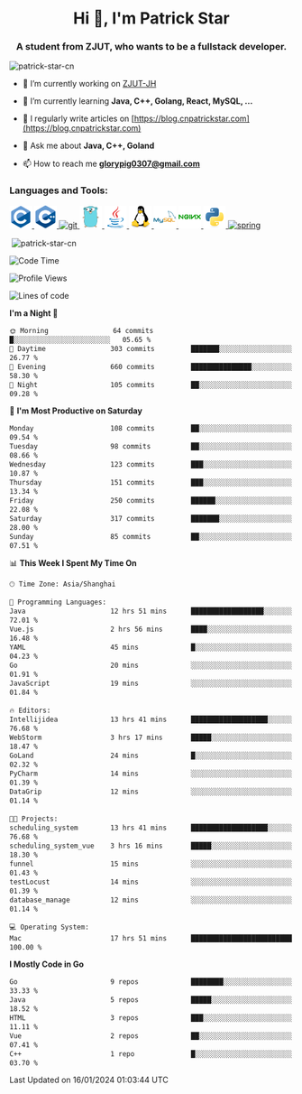 <h1 align="center">Hi 👋, I'm Patrick Star</h1>
<h3 align="center">A student from ZJUT, who wants to be a fullstack developer.</h3>

<p align="left"> <img src="https://komarev.com/ghpvc/?username=patrick-star-cn&label=Profile%20views&color=0e75b6&style=flat" alt="patrick-star-cn" /> </p>

- 🔭 I’m currently working on [ZJUT-JH](https://github.com/zjutjh)

- 🌱 I’m currently learning **Java, C++, Golang, React, MySQL, ...**

- 📝 I regularly write articles on [https://blog.cnpatrickstar.com](https://blog.cnpatrickstar.com)

- 💬 Ask me about **Java, C++, Goland**

- 📫 How to reach me **glorypig0307@gmail.com**


<h3 align="left">Languages and Tools:</h3>
<p align="left"> 
  <a href="https://www.cprogramming.com/" target="_blank" rel="noreferrer"> 
    <img src="https://raw.githubusercontent.com/devicons/devicon/master/icons/c/c-original.svg" alt="c" width="40" height="40"/> 
  </a> 
  <a href="https://www.w3schools.com/cpp/" target="_blank" rel="noreferrer"> 
    <img src="https://raw.githubusercontent.com/devicons/devicon/master/icons/cplusplus/cplusplus-original.svg" alt="cplusplus" width="40" height="40"/> 
  </a> 
  <a href="https://git-scm.com/" target="_blank" rel="noreferrer"> 
    <img src="https://www.vectorlogo.zone/logos/git-scm/git-scm-icon.svg" alt="git" width="40" height="40"/> 
  </a> 
  <a href="https://golang.org" target="_blank" rel="noreferrer"> 
    <img src="https://raw.githubusercontent.com/devicons/devicon/master/icons/go/go-original.svg" alt="go" width="40" height="40"/> 
  </a> 
  <a href="https://www.java.com" target="_blank" rel="noreferrer"> 
    <img src="https://raw.githubusercontent.com/devicons/devicon/master/icons/java/java-original.svg" alt="java" width="40" height="40"/> 
  </a> 
  <a href="https://www.linux.org/" target="_blank" rel="noreferrer"> 
    <img src="https://raw.githubusercontent.com/devicons/devicon/master/icons/linux/linux-original.svg" alt="linux" width="40" height="40"/> 
  </a> 
  <a href="https://www.mysql.com/" target="_blank" rel="noreferrer"> 
    <img src="https://raw.githubusercontent.com/devicons/devicon/master/icons/mysql/mysql-original-wordmark.svg" alt="mysql" width="40" height="40"/> 
  </a> 
  <a href="https://www.nginx.com" target="_blank" rel="noreferrer"> 
    <img src="https://raw.githubusercontent.com/devicons/devicon/master/icons/nginx/nginx-original.svg" alt="nginx" width="40" height="40"/> 
  </a> 
  <a href="https://www.python.org" target="_blank" rel="noreferrer"> 
    <img src="https://raw.githubusercontent.com/devicons/devicon/master/icons/python/python-original.svg" alt="python" width="40" height="40"/> 
  </a> 
  <a href="https://spring.io/" target="_blank" rel="noreferrer"> 
    <img src="https://www.vectorlogo.zone/logos/springio/springio-icon.svg" alt="spring" width="40" height="40"/> 
  </a>
</p>

<p>&nbsp;<img align="center" src="https://github-readme-stats.vercel.app/api?username=patrick-star-cn&show_icons=true&locale=en" alt="patrick-star-cn" /></p>

<!--START_SECTION:waka-->
![Code Time](http://img.shields.io/badge/Code%20Time-533%20hrs%2043%20mins-blue)

![Profile Views](http://img.shields.io/badge/Profile%20Views-2-blue)

![Lines of code](https://img.shields.io/badge/From%20Hello%20World%20I%27ve%20Written-5.3%20million%20lines%20of%20code-blue)

**I'm a Night 🦉** 

```text
🌞 Morning                64 commits          █░░░░░░░░░░░░░░░░░░░░░░░░   05.65 % 
🌆 Daytime                303 commits         ███████░░░░░░░░░░░░░░░░░░   26.77 % 
🌃 Evening                660 commits         ███████████████░░░░░░░░░░   58.30 % 
🌙 Night                  105 commits         ██░░░░░░░░░░░░░░░░░░░░░░░   09.28 % 
```
📅 **I'm Most Productive on Saturday** 

```text
Monday                   108 commits         ██░░░░░░░░░░░░░░░░░░░░░░░   09.54 % 
Tuesday                  98 commits          ██░░░░░░░░░░░░░░░░░░░░░░░   08.66 % 
Wednesday                123 commits         ███░░░░░░░░░░░░░░░░░░░░░░   10.87 % 
Thursday                 151 commits         ███░░░░░░░░░░░░░░░░░░░░░░   13.34 % 
Friday                   250 commits         ██████░░░░░░░░░░░░░░░░░░░   22.08 % 
Saturday                 317 commits         ███████░░░░░░░░░░░░░░░░░░   28.00 % 
Sunday                   85 commits          ██░░░░░░░░░░░░░░░░░░░░░░░   07.51 % 
```


📊 **This Week I Spent My Time On** 

```text
🕑︎ Time Zone: Asia/Shanghai

💬 Programming Languages: 
Java                     12 hrs 51 mins      ██████████████████░░░░░░░   72.01 % 
Vue.js                   2 hrs 56 mins       ████░░░░░░░░░░░░░░░░░░░░░   16.48 % 
YAML                     45 mins             █░░░░░░░░░░░░░░░░░░░░░░░░   04.23 % 
Go                       20 mins             ░░░░░░░░░░░░░░░░░░░░░░░░░   01.91 % 
JavaScript               19 mins             ░░░░░░░░░░░░░░░░░░░░░░░░░   01.84 % 

🔥 Editors: 
Intellijidea             13 hrs 41 mins      ███████████████████░░░░░░   76.68 % 
WebStorm                 3 hrs 17 mins       █████░░░░░░░░░░░░░░░░░░░░   18.47 % 
GoLand                   24 mins             █░░░░░░░░░░░░░░░░░░░░░░░░   02.32 % 
PyCharm                  14 mins             ░░░░░░░░░░░░░░░░░░░░░░░░░   01.39 % 
DataGrip                 12 mins             ░░░░░░░░░░░░░░░░░░░░░░░░░   01.14 % 

🐱‍💻 Projects: 
scheduling_system        13 hrs 41 mins      ███████████████████░░░░░░   76.68 % 
scheduling_system_vue    3 hrs 16 mins       █████░░░░░░░░░░░░░░░░░░░░   18.30 % 
funnel                   15 mins             ░░░░░░░░░░░░░░░░░░░░░░░░░   01.43 % 
testLocust               14 mins             ░░░░░░░░░░░░░░░░░░░░░░░░░   01.39 % 
database_manage          12 mins             ░░░░░░░░░░░░░░░░░░░░░░░░░   01.14 % 

💻 Operating System: 
Mac                      17 hrs 51 mins      █████████████████████████   100.00 % 
```

**I Mostly Code in Go** 

```text
Go                       9 repos             ████████░░░░░░░░░░░░░░░░░   33.33 % 
Java                     5 repos             █████░░░░░░░░░░░░░░░░░░░░   18.52 % 
HTML                     3 repos             ███░░░░░░░░░░░░░░░░░░░░░░   11.11 % 
Vue                      2 repos             ██░░░░░░░░░░░░░░░░░░░░░░░   07.41 % 
C++                      1 repo              █░░░░░░░░░░░░░░░░░░░░░░░░   03.70 % 
```




 Last Updated on 16/01/2024 01:03:44 UTC
<!--END_SECTION:waka-->